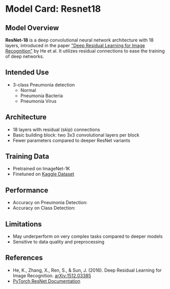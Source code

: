 # Model Card: Resnet18

## Model Overview
**ResNet-18** is a deep convolutional neural network architecture with 18 layers, introduced in the paper ["Deep Residual Learning for Image Recognition"](https://arxiv.org/abs/1512.03385) by He et al. It utilizes residual connections to ease the training of deep networks.

## Intended Use
- 3-class Pneumonia detection
    - Normal
    - Pneumonia Bacteria
    - Pneumonia Virus

## Architecture
- 18 layers with residual (skip) connections
- Basic building block: two 3x3 convolutional layers per block
- Fewer parameters compared to deeper ResNet variants

## Training Data
- Pretrained on ImageNet-1K
- Finetuned on [Kaggle Dataset](https://www.kaggle.com/datasets/paultimothymooney/chest-xray-pneumonia)


## Performance
- Accuracy on Pneumonia Detection:
- Accuracy on Class Detection: 

## Limitations
- May underperform on very complex tasks compared to deeper models
- Sensitive to data quality and preprocessing

## References
- He, K., Zhang, X., Ren, S., & Sun, J. (2016). Deep Residual Learning for Image Recognition. [arXiv:1512.03385](https://arxiv.org/abs/1512.03385)
- [PyTorch ResNet Documentation](https://pytorch.org/vision/stable/models/generated/torchvision.models.resnet18.html)
